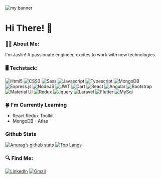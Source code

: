 <img src="https://github.com/AntoJaslin/AntoJaslin/assets/78256975/9475add1-9cb0-44db-bf2e-e109cedf1d1c.png" alt="my banner">

<h1> Hi There! 👋</h1> 
<h3>  👩‍🦱 About Me: </h3>
<div> I'm Jaslin! A passionate engineer, excites to work with new technologies. </div>
<h3>  🖥️ Techstack: </h3>

![Html5](https://img.shields.io/badge/html5-%23E34F26.svg?style=flat&logo=html5&logoColor=white)
![CSS3](https://img.shields.io/badge/css3-%231572B6.svg?style=flat&logo=css3&logoColor=white)
![Sass](https://img.shields.io/badge/Sass-CC6699?style=flat&logo=sass&logoColor=white)
![Javascript](https://img.shields.io/badge/javascript-%23323330.svg?style=flat&logo=javascript&logoColor=%23F7DF1E)
![Typescript](https://img.shields.io/badge/TypeScript-%230074c1.svg?style=flat&logo=typescript&logoColor=white)
![MongoDB](https://img.shields.io/badge/MongoDB-%234ea94b.svg?style=flat&logo=mongodb&logoColor=white)
![Express.js](https://img.shields.io/badge/express.js-%23404d59.svg?style=flat&logo=express&logoColor=%2361DAFB)
![NodeJS](https://img.shields.io/badge/node.js-6DA55F?style=flat&logo=node.js&logoColor=white)
![JWT](https://img.shields.io/badge/JWT-black?style=flat&logo=JSON%20web%20tokens)
![Dart](https://img.shields.io/badge/Dart-0175C2?style=flat&logo=dart&logoColor=white)
![React](https://img.shields.io/badge/React-20232A?style=flat=react&logoColor=61DAFB)
![Angular](https://img.shields.io/badge/Angular-DD0031?style=flat&logo=angular&logoColor=white)
![Bootstrap](https://img.shields.io/badge/Bootstrap-563D7C?style=flat&logo=bootstrap&logoColor=white)
![Material UI](https://img.shields.io/badge/Material--UI-0081CB?style=flat=material-ui&logoColor=white)
![Redux](https://img.shields.io/badge/Redux-593D88?style=flate&logo=redux&logoColor=white)
![Jquery](https://img.shields.io/badge/jQuery-0769AD?style=flat&logo=jquery&logoColor=white)
![Laravel](https://img.shields.io/badge/Laravel-FF2D20?style=flat&logo=laravel&logoColor=white)
![Flutter](https://img.shields.io/badge/Flutter-02569B?style=flat&logo=flutter&logoColor=white)
![MySql](https://img.shields.io/badge/MySQL-00000F?style=flat&logo=mysql&logoColor=white)

<h3> 🍀 I'm Currently Learning </h3>
<ul>
  <li> React Redux Toolkit </li>
  <li> MongoDB - Atlas </li>
</ul>

<h3> Github Stats </h3>

[![Anurag’s github stats](https://github-readme-stats.vercel.app/api?username=AntoJaslin)](https://github.com/AntoJaslin)
[![Top Langs](https://github-readme-stats.vercel.app/api/top-langs/?username=AntoJaslin&layout=compact)](https://github.com/AntoJaslin)

<h3>  🔍 Find Me: </h3>


[![LinkedIn](https://img.shields.io/badge/LinkedIn-0077B5?style=for-the-badge&logo=linkedin&logoColor=white)](https://www.linkedin.com/in/anto-jaslin-a-31660b147)
[![Gmail](https://img.shields.io/badge/Gmail-D14836?style=for-the-badge&logo=gmail&logoColor=white)](mailto:antojaslin1405@gmail.com)
